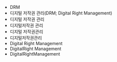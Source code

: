 - DRM
- 디지털 저작권 관리(DRM; Digital Right Management)
- 디지털 저작권 관리
- 디지털저작권 관리
- 디지털 저작권관리
- 디지털저작권관리
- Digital Right Management
- DigitalRight Management
- DigitalRightManagement